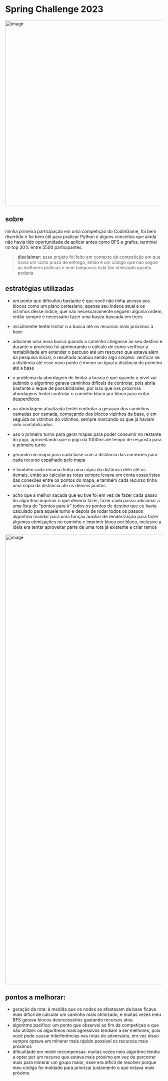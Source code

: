 # Spring Challenge 2023

<img width="594" alt="image" src="https://github.com/lbricio/spring-challenge-2023/assets/81334995/60fb31b0-07b9-4da7-ba6d-26accdc5d48a">

## sobre
minha primeira participação em uma competição do CodinGame, foi bem divertido e foi bem útil para praticar Python e alguns conceitos que
ainda não havia tido oportunidade de aplicar antes como BFS e grafos, terminei no top 30% entre 5500 participantes.

> **disclaimer:** esse projeto foi feito em contexto de competição em que havia um curto prazo de entrega, então é um código que não segue as melhores práticas e nem tampouco está tão otimizado quanto poderia

## estratégias utilizadas

- um ponto que dificultou bastante é que você não tinha acesso aos blocos como um plano cartesiano, apenas seu índece atual e os vizinhos
desse índice, que não necessariamente seguem alguma ordem, então sempre é necessário fazer uma busca baseada em trees
- inicialmente tentei limitar o a busca até os recursos mais próximos à base
- adicionei uma nova busca quando o caminho chegasse ao seu destino e durante o processo
fui aprimorando o cálculo de como verificar a rentabilidade em extender o percuso até um rescurso que estava além da pesquisa inicial,
o resultado acabou sendo algo simples: verificar se a distância até esse novo ponto é menor ou igual a distância do primeiro até a base
- o problema da abordagem de limitar a busca é que quando o nível vai subindo o algoritmo gerava caminhos difíceis de controlar, pois abria bastante o leque de possibilidades, por isso que nas próximas abordagens tentei controlar o caminho bloco por bloco para evitar desperdícios

- na abordagem atualizada tentei controlar a geraçao dos caminhos camadas por camada, começando dos blocos vizinhos da base,
e em seguida os vizinhos do vizinhos, sempre marcando os que já haviam sido contabilizados
- uso o primeiro turno para gerar mapas para poder consumir no restante do jogo, aproveitando que o jogo dá 1000ms
de tempo de resposta para o primeiro turno
- gerando um mapa para cada base com a distância das conexões para cada recurso espalhado pelo mapa
- e também cada recurso tinha uma cópia da distância dele até os demais, então ao calcular as rotas sempre levava em conta essas 
listas das conexões entre os pontos do mapa, e também cada recurso tinha uma cópia da distância ate os demais pontos
- acho que a melhor sacada que eu tive foi em vez de fazer cada passo do algoritmo imprimir o que deveria fazer, fazer cada passo adicionar a
uma lista de "pontos para ir" todos os pontos de destino que eu havia calculado para aquele turno e depois de rodar todos os passos algoritmo 
mandar para uma funçao auxiliar de renderização para fazer algumas otimizações no caminho e imprimir bloco por bloco, inclusive a ideia era tentar 
aproveitar parte de uma rota já existente e criar ramos

<img width="1440" alt="image" src="https://github.com/lbricio/spring-challenge-2023/assets/81334995/4b63fb87-18e0-4e3d-b9ac-d13565050e8e">

## pontos a melhorar:

- geração da rota: à medida que os nodes se afastavam da base ficava mais difícil de calcular um caminho mais otimizado, e muitas vezes meu BFS
gerava blocos desncessários gastando recursos atoa
- algoritmo pacífico: um ponto que observei ao fim da competiçao e que não utilizei: os algoritmos mais agressivos tendiam a ser melhores,
pois você pode causar interferências nas rotas do adversário, em vez disso sempre optava em minerar mais rápido possível os recursos mais próximos
- dificuldade em medir recompensas: muitas vezes meu algoritmo tendia a optar por um recurso que estava mais próximo em vez de percorrer mais para minerar um grupo maior, esse era difícil de resolver porque meu código foi moldado para priorizar justamente o que estava mais próximo
 
